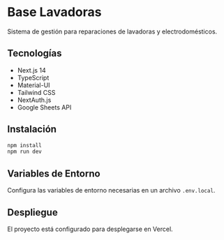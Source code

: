 # Base Lavadoras

Sistema de gestión para reparaciones de lavadoras y electrodomésticos.

## Tecnologías

- Next.js 14
- TypeScript
- Material-UI
- Tailwind CSS
- NextAuth.js
- Google Sheets API

## Instalación

```bash
npm install
npm run dev
```

## Variables de Entorno

Configura las variables de entorno necesarias en un archivo `.env.local`.

## Despliegue

El proyecto está configurado para desplegarse en Vercel.
